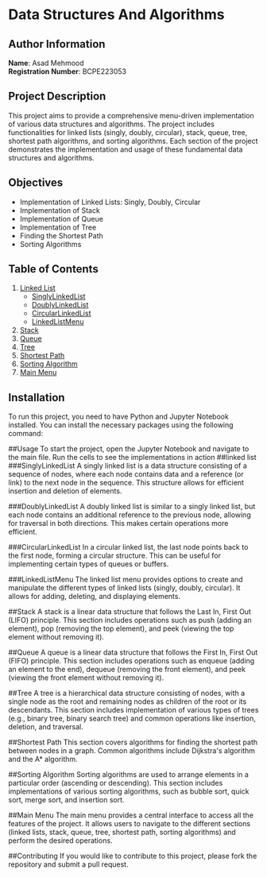 # Data Structures And Algorithms

## Author Information
**Name**: Asad Mehmood  
**Registration Number**: BCPE223053

## Project Description
This project aims to provide a comprehensive menu-driven implementation of various data structures and algorithms. The project includes functionalities for linked lists (singly, doubly, circular), stack, queue, tree, shortest path algorithms, and sorting algorithms. Each section of the project demonstrates the implementation and usage of these fundamental data structures and algorithms.

## Objectives
- Implementation of Linked Lists: Singly, Doubly, Circular
- Implementation of Stack
- Implementation of Queue
- Implementation of Tree
- Finding the Shortest Path
- Sorting Algorithms

## Table of Contents
1. [Linked List](##Linked-List)
    - [SinglyLinkedList](###SinglyLinkedList)
    - [DoublyLinkedList](###DoublyLinkedList)
    - [CircularLinkedList](###CircularLinkedlist)
    - [LinkedListMenu](###LinkedListMenu)
2. [Stack](##Stack)
3. [Queue](##Queue)
4. [Tree](##Tree)
5. [Shortest Path](##Shortest-Path)
6. [Sorting Algorithm](##Sorting-Algorithm)
7. [Main Menu](##Main-Menu)

## Installation
To run this project, you need to have Python and Jupyter Notebook installed. You can install the necessary packages using the following command:

##Usage
To start the project, open the Jupyter Notebook and navigate to the main file. Run the cells to see the implementations in action
##linked list
###SinglyLinkedList
A singly linked list is a data structure consisting of a sequence of nodes, where each node contains data and a reference (or link) to the next node in the sequence. This structure allows for efficient insertion and deletion of elements.

###DoublyLinkedList
A doubly linked list is similar to a singly linked list, but each node contains an additional reference to the previous node, allowing for traversal in both directions. This makes certain operations more efficient.

###CircularLinkedList
In a circular linked list, the last node points back to the first node, forming a circular structure. This can be useful for implementing certain types of queues or buffers.

###LinkedListMenu
The linked list menu provides options to create and manipulate the different types of linked lists (singly, doubly, circular). It allows for adding, deleting, and displaying elements.

##Stack
A stack is a linear data structure that follows the Last In, First Out (LIFO) principle. This section includes operations such as push (adding an element), pop (removing the top element), and peek (viewing the top element without removing it).

##Queue
A queue is a linear data structure that follows the First In, First Out (FIFO) principle. This section includes operations such as enqueue (adding an element to the end), dequeue (removing the front element), and peek (viewing the front element without removing it).

##Tree
A tree is a hierarchical data structure consisting of nodes, with a single node as the root and remaining nodes as children of the root or its descendants. This section includes implementation of various types of trees (e.g., binary tree, binary search tree) and common operations like insertion, deletion, and traversal.

##Shortest Path
This section covers algorithms for finding the shortest path between nodes in a graph. Common algorithms include Dijkstra's algorithm and the A* algorithm.

##Sorting Algorithm
Sorting algorithms are used to arrange elements in a particular order (ascending or descending). This section includes implementations of various sorting algorithms, such as bubble sort, quick sort, merge sort, and insertion sort.

##Main Menu
The main menu provides a central interface to access all the features of the project. It allows users to navigate to the different sections (linked lists, stack, queue, tree, shortest path, sorting algorithms) and perform the desired operations.

##Contributing
If you would like to contribute to this project, please fork the repository and submit a pull request.

